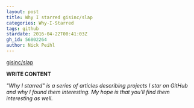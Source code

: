 ```yaml
---
layout: post
title: Why I starred gisinc/slap
categories: Why-I-Starred
tags: github
stardate: 2016-04-22T00:41:03Z
gh_id: 56802264
author: Nick Peihl
---
```


[gisinc/slap](star.repo.html_url)

**WRITE CONTENT**

*"Why I starred" is a series of articles describing projects I star on GitHub and why I found them interesting. My hope is that you'll find them interesting as well.*

